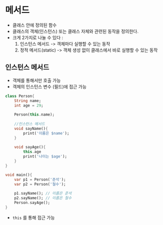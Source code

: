 
# 메서드

- 클래스 안에 정의된 함수
- 클래스의 객체(인스턴스) 또는 클래스 자체와 관련된 동작을 정의한다.
- 크게 2가지로 나눌 수 있다 :
	1. 인스턴스 메서드 -> 객체마다 실행할 수 있는 동작
	2. 정적 메서드(static) -> 객체 생성 없이 클래스에서 바로 실행할 수 있는 동작


## 인스턴스 메서드

- 객체를 통해서만 호출 가능
- 객체의 인스턴스 변수 (필드)에 접근 가능
```dart
class Person{
	String name;
	int age = 29;
	
	Person(this.name);
	
	//인스턴스 메서드
	void sayName(){
		print('이름은 $name');
	}
	
	void sayAge(){
		this.age
		print('나이는 $age');
	}
}

void main(){
	var p1 = Person('준석');
	var p2 = Person('철수');
	
	p1.sayName(); // 이름은 준석
	p2.sayName(); // 이름은 철수
	Person.sayAge();
}
```
- `this` 를 통해 접근 가능